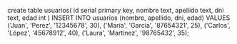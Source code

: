 create table usuarios(
	id serial primary key,
    nombre text,
    apellido text,
    dni text,
    edad int
)
INSERT INTO usuarios (nombre, apellido, dni, edad) VALUES
('Juan', 'Perez', '12345678', 30),
('María', 'García', '87654321', 25),
('Carlos', 'López', '45678912', 40),
('Laura', 'Martínez', '98765432', 35);
